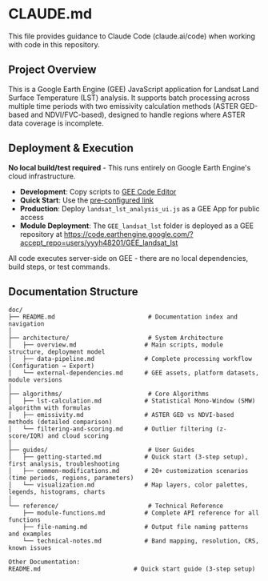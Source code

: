# CLAUDE.md

This file provides guidance to Claude Code (claude.ai/code) when working with code in this repository.

## Project Overview

This is a Google Earth Engine (GEE) JavaScript application for Landsat Land Surface Temperature (LST) analysis. It supports batch processing across multiple time periods with two emissivity calculation methods (ASTER GED-based and NDVI/FVC-based), designed to handle regions where ASTER data coverage is incomplete.

## Deployment & Execution

**No local build/test required** - This runs entirely on Google Earth Engine's cloud infrastructure.

- **Development**: Copy scripts to [GEE Code Editor](https://code.earthengine.google.com)
- **Quick Start**: Use the [pre-configured link](https://code.earthengine.google.com/4a36ef5888d417f26b03974c2aa643a0)
- **Production**: Deploy `landsat_lst_analysis_ui.js` as a GEE App for public access
- **Module Deployment**: The `GEE_landsat_lst` folder is deployed as a GEE repository at https://code.earthengine.google.com/?accept_repo=users/yyyh48201/GEE_landsat_lst

All code executes server-side on GEE - there are no local dependencies, build steps, or test commands.

## Documentation Structure

```
doc/
├── README.md                          # Documentation index and navigation
│
├── architecture/                      # System Architecture
│   ├── overview.md                   # Main scripts, module structure, deployment model
│   ├── data-pipeline.md              # Complete processing workflow (Configuration → Export)
│   └── external-dependencies.md      # GEE assets, platform datasets, module versions
│
├── algorithms/                        # Core Algorithms
│   ├── lst-calculation.md            # Statistical Mono-Window (SMW) algorithm with formulas
│   ├── emissivity.md                 # ASTER GED vs NDVI-based methods (detailed comparison)
│   └── filtering-and-scoring.md      # Outlier filtering (z-score/IQR) and cloud scoring
│
├── guides/                            # User Guides
│   ├── getting-started.md            # Quick start (3-step setup), first analysis, troubleshooting
│   ├── common-modifications.md       # 20+ customization scenarios (time periods, regions, parameters)
│   └── visualization.md              # Map layers, color palettes, legends, histograms, charts
│
└── reference/                         # Technical Reference
    ├── module-functions.md           # Complete API reference for all functions
    ├── file-naming.md                # Output file naming patterns and examples
    └── technical-notes.md            # Band mapping, resolution, CRS, known issues

Other Documentation:
README.md                          # Quick start guide (3-step setup)
```
